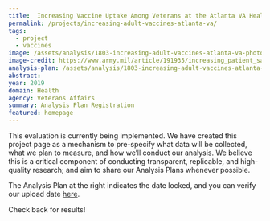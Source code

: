 ```yaml
---
title:  Increasing Vaccine Uptake Among Veterans at the Atlanta VA Health Care System
permalink: /projects/increasing-adult-vaccines-atlanta-va/
tags: 
  - project
  - vaccines
image: /assets/analysis/1803-increasing-adult-vaccines-atlanta-va-photo.pdf
image-credit: https://www.army.mil/article/191935/increasing_patient_satisfaction_and_health_communication_through_relayhealth
analysis-plan: /assets/analysis/1803-increasing-adult-vaccines-atlanta-va-analysis-plan.pdf
abstract: 
year: 2019
domain: Health
agency: Veterans Affairs
summary: Analysis Plan Registration
featured: homepage
---
```

This evaluation is currently being implemented. We have created this project page as a mechanism to pre-specify what data will be collected, what we plan to measure, and how we’ll conduct our analysis. We believe this is a critical component of conducting transparent, replicable, and high-quality research; and aim to share our Analysis Plans whenever possible.

The Analysis Plan at the right indicates the date locked, and you can verify our upload date <a href="https://github.com/gsa-oes/office-of-evaluation-sciences/tree/master/assets/analysis">here</a>. 

Check back for results!
